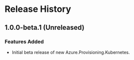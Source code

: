 # Release History

## 1.0.0-beta.1 (Unreleased)

### Features Added

- Initial beta release of new Azure.Provisioning.Kubernetes.